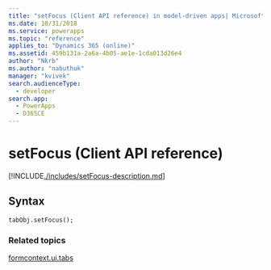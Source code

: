 ```yaml
---
title: "setFocus (Client API reference) in model-driven apps| MicrosoftDocs"
ms.date: 10/31/2018
ms.service: powerapps
ms.topic: "reference"
applies_to: "Dynamics 365 (online)"
ms.assetid: 459b131a-2a6a-4b05-ae1e-1cda013d26e4
author: "Nkrb"
ms.author: "nabuthuk"
manager: "kvivek"
search.audienceType: 
  - developer
search.app: 
  - PowerApps
  - D365CE
---
```

# setFocus (Client API reference)



[!INCLUDE[./includes/setFocus-description.md](./includes/setFocus-description.md)]

## Syntax

`tabObj.setFocus();`

### Related topics

[formcontext.ui.tabs](../formcontext-ui-tabs.md)




